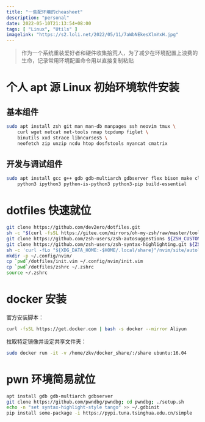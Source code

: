 ```yaml
---
title: "一些配环境的cheasheet"
description: "personal"
date: 2022-05-10T21:13:54+08:00
tags: [ "Linux", "Utils" ]
imagelink: "https://s2.loli.net/2022/05/11/7aWbNEkesXlmYxH.jpg"
---
```




> 作为一个系统重装爱好者和硬件收集拾荒人，为了减少在环境配置上浪费的生命，记录常用环境配置命令用以直接复制粘贴



# 个人 apt 源 Linux 初始环境软件安装

## 基本组件

```sh
sudo apt install zsh git man man-db manpages ssh neovim tmux \
	curl wget netcat net-tools nmap tcpdump figlet \
	binutils xxd strace libncurses5 \
	neofetch zip unzip ncdu htop dosfstools nyancat cmatrix
```

## 开发与调试组件

```sh
sudo apt install gcc g++ gdb gdb-multiarch gdbserver flex bison make clangd \
	python3 ipython3 python-is-python3 python3-pip build-essential 
```



# dotfiles 快速就位

```sh
git clone https://github.com/dev2ero/dotfiles.git
sh -c "$(curl -fsSL https://gitee.com/mirrors/oh-my-zsh/raw/master/tools/install.sh)"
git clone https://github.com/zsh-users/zsh-autosuggestions ${ZSH_CUSTOM:-~/.oh-my-zsh/custom}/plugins/zsh-autosuggestions
git clone https://github.com/zsh-users/zsh-syntax-highlighting.git ${ZSH_CUSTOM:-~/.oh-my-zsh/custom}/plugins/zsh-syntax-highlighting
sh -c 'curl -fLo "${XDG_DATA_HOME:-$HOME/.local/share}"/nvim/site/autoload/plug.vim --create-dirs https://raw.githubusercontent.com/junegunn/vim-plug/master/plug.vim'
mkdir -p ~/.config/nvim/
cp `pwd`/dotfiles/init.vim ~/.config/nvim/init.vim
cp `pwd`/dotfiles/zshrc ~/.zshrc
source ~/.zshrc
```



# docker 安装

官方安装脚本：

```sh
curl -fsSL https://get.docker.com | bash -s docker --mirror Aliyun
```

拉取特定镜像并设定共享文件夹：

```sh
sudo docker run -it -v /home/zkv/docker_share/:/share ubuntu:16.04
```



# pwn 环境简易就位

```sh
apt install gdb gdb-multiarch gdbserver
git clone https://github.com/pwndbg/pwndbg; cd pwndbg; ./setup.sh
echo -n "set syntax-highlight-style tango" >> ~/.gdbinit
pip install some-package -i https://pypi.tuna.tsinghua.edu.cn/simple
```

